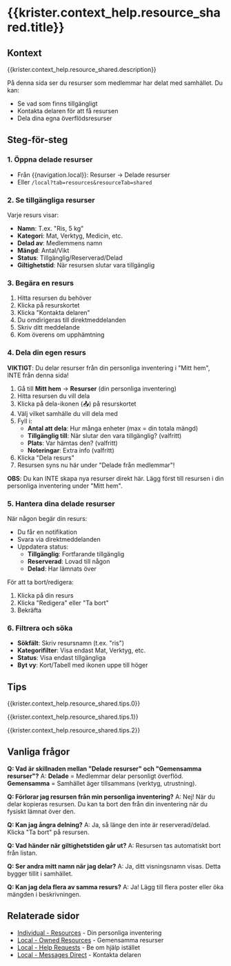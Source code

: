 # {{krister.context_help.resource_shared.title}}

## Kontext

{{krister.context_help.resource_shared.description}}

På denna sida ser du resurser som medlemmar har delat med samhället. Du kan:
- Se vad som finns tillgängligt
- Kontakta delaren för att få resursen
- Dela dina egna överflödsresurser

## Steg-för-steg

### 1. Öppna delade resurser
- Från {{navigation.local}}: Resurser → Delade resurser
- Eller `/local?tab=resources&resourceTab=shared`

### 2. Se tillgängliga resurser
Varje resurs visar:
- **Namn**: T.ex. "Ris, 5 kg"
- **Kategori**: Mat, Verktyg, Medicin, etc.
- **Delad av**: Medlemmens namn
- **Mängd**: Antal/Vikt
- **Status**: Tillgänglig/Reserverad/Delad
- **Giltighetstid**: När resursen slutar vara tillgänglig

### 3. Begära en resurs
1. Hitta resursen du behöver
2. Klicka på resurskortet
3. Klicka "Kontakta delaren"
4. Du omdirigeras till direktmeddelanden
5. Skriv ditt meddelande
6. Kom överens om upphämtning

### 4. Dela din egen resurs
**VIKTIGT**: Du delar resurser från din personliga inventering i "Mitt hem", INTE från denna sida!

1. Gå till **Mitt hem** → **Resurser** (din personliga inventering)
2. Hitta resursen du vill dela
3. Klicka på dela-ikonen (📤) på resurskortet
4. Välj vilket samhälle du vill dela med
5. Fyll i:
   - **Antal att dela**: Hur många enheter (max = din totala mängd)
   - **Tillgänglig till**: När slutar den vara tillgänglig? (valfritt)
   - **Plats**: Var hämtas den? (valfritt)
   - **Noteringar**: Extra info (valfritt)
6. Klicka "Dela resurs"
7. Resursen syns nu här under "Delade från medlemmar"!

**OBS**: Du kan INTE skapa nya resurser direkt här. Lägg först till resursen i din personliga inventering under "Mitt hem".

### 5. Hantera dina delade resurser
När någon begär din resurs:
- Du får en notifikation
- Svara via direktmeddelanden
- Uppdatera status:
  - **Tillgänglig**: Fortfarande tillgänglig
  - **Reserverad**: Lovad till någon
  - **Delad**: Har lämnats över
  
För att ta bort/redigera:
1. Klicka på din resurs
2. Klicka "Redigera" eller "Ta bort"
3. Bekräfta

### 6. Filtrera och söka
- **Sökfält**: Skriv resursnamn (t.ex. "ris")
- **Kategorifilter**: Visa endast Mat, Verktyg, etc.
- **Status**: Visa endast tillgängliga
- **Byt vy**: Kort/Tabell med ikonen uppe till höger

## Tips

{{krister.context_help.resource_shared.tips.0}}

{{krister.context_help.resource_shared.tips.1}}

{{krister.context_help.resource_shared.tips.2}}

## Vanliga frågor

**Q: Vad är skillnaden mellan "Delade resurser" och "Gemensamma resurser"?**
A: **Delade** = Medlemmar delar personligt överflöd. **Gemensamma** = Samhället äger tillsammans (verktyg, utrustning).

**Q: Förlorar jag resursen från min personliga inventering?**
A: Nej! När du delar kopieras resursen. Du kan ta bort den från din inventering när du fysiskt lämnat över den.

**Q: Kan jag ångra delning?**
A: Ja, så länge den inte är reserverad/delad. Klicka "Ta bort" på resursen.

**Q: Vad händer när giltighetstiden går ut?**
A: Resursen tas automatiskt bort från listan.

**Q: Ser andra mitt namn när jag delar?**
A: Ja, ditt visningsnamn visas. Detta bygger tillit i samhället.

**Q: Kan jag dela flera av samma resurs?**
A: Ja! Lägg till flera poster eller öka mängden i beskrivningen.

## Relaterade sidor
- [Individual - Resources](/help/individual/resources.md) - Din personliga inventering
- [Local - Owned Resources](/help/local/resources-owned.md) - Gemensamma resurser
- [Local - Help Requests](/help/local/resources-help.md) - Be om hjälp istället
- [Local - Messages Direct](/help/local/messages-direct.md) - Kontakta delaren
